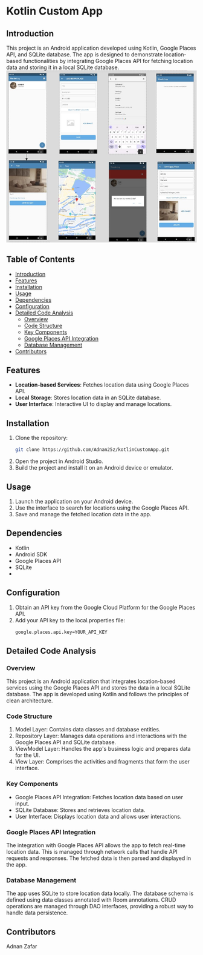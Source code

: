 # Kotlin Custom App

## Introduction

This project is an Android application developed using Kotlin, Google Places API, and SQLite database. The app is designed to demonstrate location-based functionalities by integrating Google Places API for fetching location data and storing it in a local SQLite database.
![Gameplay Image](wanderlog.jpg)


## Table of Contents

- [Introduction](#introduction)
- [Features](#features)
- [Installation](#installation)
- [Usage](#usage)
- [Dependencies](#dependencies)
- [Configuration](#configuration)
- [Detailed Code Analysis](#detailed-code-analysis)
  - [Overview](#overview)
  - [Code Structure](#code-structure)
  - [Key Components](#key-components)
  - [Google Places API Integration](#google-places-api-integration)
  - [Database Management](#database-management)
- [Contributors](#contributors)

## Features

- **Location-based Services**: Fetches location data using Google Places API.
- **Local Storage**: Stores location data in an SQLite database.
- **User Interface**: Interactive UI to display and manage locations.

## Installation

1. Clone the repository:
   ```bash
   git clone https://github.com/Adnan25z/kotlinCustomApp.git
2. Open the project in Android Studio.
3. Build the project and install it on an Android device or emulator.

## Usage 
1. Launch the application on your Android device.
2. Use the interface to search for locations using the Google Places API.
3. Save and manage the fetched location data in the app.
   
## Dependencies
- Kotlin
- Android SDK
- Google Places API
- SQLite
- 
## Configuration
1. Obtain an API key from the Google Cloud Platform for the Google Places API.
2. Add your API key to the local.properties file:
   ```bash
   google.places.api.key=YOUR_API_KEY

## Detailed Code Analysis
### Overview
This project is an Android application that integrates location-based services using the Google Places API and stores the data in a local SQLite database. The app is developed using Kotlin and follows the principles of clean architecture.

### Code Structure
1. Model Layer: Contains data classes and database entities.
2. Repository Layer: Manages data operations and interactions with the Google Places API and SQLite database.
3. ViewModel Layer: Handles the app's business logic and prepares data for the UI.
4. View Layer: Comprises the activities and fragments that form the user interface.
   
### Key Components
- Google Places API Integration: Fetches location data based on user input.
- SQLite Database: Stores and retrieves location data.
- User Interface: Displays location data and allows user interactions.
  
### Google Places API Integration
The integration with Google Places API allows the app to fetch real-time location data. This is managed through network calls that handle API requests and responses. The fetched data is then parsed and displayed in the app.

### Database Management
The app uses SQLite to store location data locally. The database schema is defined using data classes annotated with Room annotations. CRUD operations are managed through DAO interfaces, providing a robust way to handle data persistence.

## Contributors
Adnan Zafar
